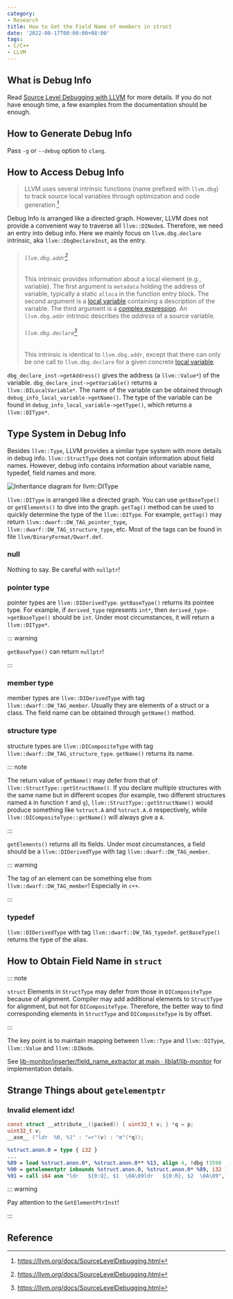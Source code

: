 ```yaml
---
category:
- Research
title: How to Get the Field Name of members in struct
date: '2022-08-17T00:00:00+08:00'
tags:
- C/C++
- LLVM
---
```


## What is Debug Info

Read [Source Level Debugging with LLVM](https://llvm.org/docs/SourceLevelDebugging.html) for more details. If you do not have enough time, a few examples from the documentation should be enough.

## How to Generate Debug Info

Pass `-g` or `--debug` option to `clang`.

## How to Access Debug Info

> LLVM uses several intrinsic functions (name prefixed with `llvm.dbg`) to track source local variables through optimization and code generation.[^1]

Debug Info is arranged like a directed graph. However, LLVM does not provide a convenient way to traverse all `llvm::DINode`s. Therefore, we need an entry into debug info. Here we mainly focus on `llvm.dbg.declare` intrinsic, aka `llvm::DbgDeclareInst`, as the entry.

> ###### `llvm.dbg.addr`[^1]
>
> This intrinsic provides information about a local element (e.g., variable). The first argument is `metadata` holding the address of variable, typically a static `alloca` in the function entry block. The second argument is a [local variable](https://llvm.org/docs/LangRef.html#dilocalvariable) containing a description of the variable. The third argument is a [complex expression](https://llvm.org/docs/LangRef.html#diexpression). An `llvm.dbg.addr` intrinsic describes the _address_ of a source variable.
>
> ###### `llvm.dbg.declare`[^1]
>
> This intrinsic is identical to `llvm.dbg.addr`, except that there can only be one call to `llvm.dbg.declare` for a given concrete [local variable](https://llvm.org/docs/LangRef.html#dilocalvariable).

`dbg_declare_inst->getAddress()` gives the address (a `llvm::Value*`) of the variable. `dbg_declare_inst->getVariable()` returns a `llvm::DILocalVariable*`. The name of the variable can be obtained through `debug_info_local_variable->getName()`. The type of the variable can be found in `debug_info_local_variable->getType()`, which returns a `llvm::DIType*`.

## Type System in Debug Info

Besides `llvm::Type`, LLVM provides a similar type system with more details in debug info. `llvm::StructType` does not contain information about field names. However, debug info contains information about variable name, typedef, field names and more.

![Inheritance diagram for `llvm::DIType`](https://llvm.org/doxygen/classllvm_1_1DIType__inherit__graph.png)

`llvm::DIType` is arranged like a directed graph. You can use `getBaseType()` or `getElements()` to dive into the graph. `getTag()` method can be used to quickly determine the type of the `llvm::DIType`. For example, `getTag()` may return `llvm::dwarf::DW_TAG_pointer_type`, `llvm::dwarf::DW_TAG_structure_type`, etc. Most of the tags can be found in
file `llvm/BinaryFormat/Dwarf.def`.

### null

Nothing to say. Be careful with `nullptr`!

### pointer type

pointer types are `llvm::DIDerivedType`. `getBaseType()` returns its pointee type. For example, if `derived_type` represents `int*`, then `derived_type->getBaseType()` should be `int`. Under most circumstances, it will return a `llvm::DIType*`.

::: warning

`getBaseType()` can return `nullptr`!

:::

### member type

member types are `llvm::DIDerivedType` with tag `llvm::dwarf::DW_TAG_member`. Usually they are elements of a struct or a class. The field name can be obtained through `getName()` method.

### structure type

structure types are `llvm::DICompositeType` with tag `llvm::dwarf::DW_TAG_structure_type`. `getName()` returns its name.

::: note

The return value of `getName()` may defer from that of `llvm::StructType::getStructName()`. If you declare multiple structures with the same name but in different scopes (for example, two different structures named `A` in function `f` and `g`), `llvm::StructType::getStructName()` would produce something like `%struct.A` and `%struct.A.0` respectively, while `llvm::DICompositeType::getName()` will always give a `A`.

:::

`getElements()` returns all its fields. Under most circumstances, a field should be a `llvm::DIDerivedType` with tag `llvm::dwarf::DW_TAG_member`.

::: warning

The tag of an element can be something else from `llvm::dwarf::DW_TAG_member`! Especially in `c++`.

:::

### typedef

`llvm::DIDerivedType` with tag `llvm::dwarf::DW_TAG_typedef`. `getBaseType()` returns the type of the alias.

## How to Obtain Field Name in `struct`

::: note

`struct` Elements in `StructType` may defer from those in `DICompositeType` because of alignment. Compiler may add additional elements to `StructType` for alignment, but not for `DICompositeType`. Therefore, the better way to find corresponding elements in `StructType` and `DICompositeType` is by offset.

:::

The key point is to maintain mapping between `llvm::Type` and `llvm::DIType`, `llvm::Value` and `llvm::DINode`.

See [lib-monitor/inserter/field_name_extractor at main · liblaf/lib-monitor](https://github.com/liblaf/lib-monitor/tree/main/inserter/field_name_extractor) for implementation details.

## Strange Things about `getelementptr`

### Invalid element idx!

```c
const struct __attribute__((packed)) { uint32_t v; } *q = p;
uint32_t v;
__asm__ ("ldr  %0, %1" : "=r"(v) : "m"(*q));
```

```llvm
%struct.anon.0 = type { i32 }
...
%89 = load %struct.anon.0*, %struct.anon.0** %13, align 4, !dbg !3598
%90 = getelementptr inbounds %struct.anon.0, %struct.anon.0* %89, i32 1, !dbg !3598
%91 = call i64 asm "ldr   ${0:Q}, $1  \0A\09ldr   ${0:R}, $2  \0A\09", "=&r,*m,*m"(%struct.anon.0* %88, %struct.anon.0* %90) #7, !dbg !3599, !srcloc !3600
```

::: warning

Pay attention to the `GetElementPtrInst`!

:::

## Reference

[^1]: <https://llvm.org/docs/SourceLevelDebugging.html>
